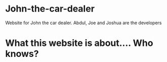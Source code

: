 # John-the-car-dealer
Website for John the car dealer. Abdul, Joe and Joshua are the developers

# What this website is about.... Who knows?

